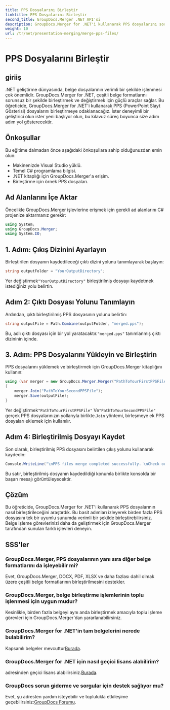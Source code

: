 ```yaml
---
title: PPS Dosyalarını Birleştir
linktitle: PPS Dosyalarını Birleştir
second_title: GroupDocs.Merger .NET API'si
description: GroupDocs.Merger for .NET'i kullanarak PPS dosyalarını sorunsuz bir şekilde nasıl birleştireceğinizi öğrenin. Kod örnekleri içeren adım adım kılavuz. Belge işleme becerilerinizi geliştirin.
weight: 10
url: /tr/net/presentation-merging/merge-pps-files/
---
```


# PPS Dosyalarını Birleştir

## giriiş
.NET geliştirme dünyasında, belge dosyalarının verimli bir şekilde işlenmesi çok önemlidir. GroupDocs.Merger for .NET, çeşitli belge formatlarını sorunsuz bir şekilde birleştirmek ve değiştirmek için güçlü araçlar sağlar. Bu öğreticide, GroupDocs.Merger for .NET'i kullanarak PPS (PowerPoint Slayt Gösterisi) dosyalarını birleştirmeye odaklanacağız. İster deneyimli bir geliştirici olun ister yeni başlıyor olun, bu kılavuz süreç boyunca size adım adım yol gösterecektir.
## Önkoşullar
Bu eğitime dalmadan önce aşağıdaki önkoşullara sahip olduğunuzdan emin olun:
- Makinenizde Visual Studio yüklü.
- Temel C# programlama bilgisi.
- .NET kitaplığı için GroupDocs.Merger'a erişim.
- Birleştirme için örnek PPS dosyaları.

## Ad Alanlarını İçe Aktar
Öncelikle GroupDocs.Merger işlevlerine erişmek için gerekli ad alanlarını C# projenize aktarmanız gerekir:
```csharp
using System; 
using GroupDocs.Merger;
using System.IO;
```
## 1. Adım: Çıkış Dizinini Ayarlayın
Birleştirilen dosyanın kaydedileceği çıktı dizini yolunu tanımlayarak başlayın:
```csharp
string outputFolder = "YourOutputDirectory";
```
 Yer değiştirmek`"YourOutputDirectory"` birleştirilmiş dosyayı kaydetmek istediğiniz yolu belirtin.
## Adım 2: Çıktı Dosyası Yolunu Tanımlayın
Ardından, çıktı birleştirilmiş PPS dosyasının yolunu belirtin:
```csharp
string outputFile = Path.Combine(outputFolder, "merged.pps");
```
 Bu, adlı çıktı dosyası için bir yol yaratacaktır.`"merged.pps"` tanımlanmış çıktı dizininin içinde.
## 3. Adım: PPS Dosyalarını Yükleyin ve Birleştirin
PPS dosyalarını yüklemek ve birleştirmek için GroupDocs.Merger kitaplığını kullanın:
```csharp
using (var merger = new GroupDocs.Merger.Merger("PathToYourFirstPPSFile"))
{
    merger.Join("PathToYourSecondPPSFile");
    merger.Save(outputFile);
}
```
 Yer değiştirmek`"PathToYourFirstPPSFile"` Ve`"PathToYourSecondPPSFile"` gerçek PPS dosyalarınızın yollarıyla birlikte.`Join` yöntemi, birleşmeye ek PPS dosyaları eklemek için kullanılır.
## Adım 4: Birleştirilmiş Dosyayı Kaydet
Son olarak, birleştirilmiş PPS dosyasını belirtilen çıkış yolunu kullanarak kaydedin:
```csharp
Console.WriteLine("\nPPS files merge completed successfully. \nCheck output in {0}", outputFolder);
```
Bu satır, birleştirilmiş dosyanın kaydedildiği konumla birlikte konsolda bir başarı mesajı görüntüleyecektir.

## Çözüm
Bu öğreticide, GroupDocs.Merger for .NET'i kullanarak PPS dosyalarının nasıl birleştirileceğini araştırdık. Bu basit adımları izleyerek birden fazla PPS dosyasını tek bir uyumlu sunumda verimli bir şekilde birleştirebilirsiniz. Belge işleme görevlerinizi daha da geliştirmek için GroupDocs.Merger tarafından sunulan farklı işlevleri deneyin.

## SSS'ler
### GroupDocs.Merger, PPS dosyalarının yanı sıra diğer belge formatlarını da işleyebilir mi?
Evet, GroupDocs.Merger, DOCX, PDF, XLSX ve daha fazlası dahil olmak üzere çeşitli belge formatlarının birleştirilmesini destekler.
### GroupDocs.Merger, belge birleştirme işlemlerinin toplu işlenmesi için uygun mudur?
Kesinlikle, birden fazla belgeyi aynı anda birleştirmek amacıyla toplu işleme görevleri için GroupDocs.Merger'dan yararlanabilirsiniz.
### GroupDocs.Merger for .NET'in tam belgelerini nerede bulabilirim?
 Kapsamlı belgeler mevcuttur[Burada](https://tutorials.groupdocs.com/merger/net/).
### GroupDocs.Merger for .NET için nasıl geçici lisans alabilirim?
 adresinden geçici lisans alabilirsiniz.[Burada](https://purchase.groupdocs.com/temporary-license/).
### GroupDocs sorun giderme ve sorgular için destek sağlıyor mu?
Evet, şu adresten yardım isteyebilir ve toplulukla etkileşime geçebilirsiniz:[GroupDocs Forumu](https://forum.groupdocs.com/c/merger/32).